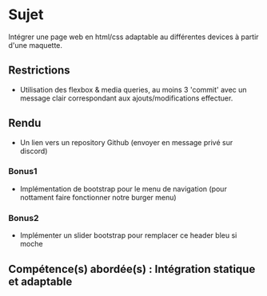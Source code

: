 # Sujet

Intégrer une page web en html/css adaptable au différentes devices à partir d'une maquette.

## Restrictions

- Utilisation des flexbox & media queries, au moins 3 'commit' avec un message clair correspondant aux ajouts/modifications effectuer.

## Rendu

- Un lien vers un repository Github (envoyer en message privé sur discord)

### Bonus1

- Implémentation de bootstrap pour le menu de navigation (pour nottament faire fonctionner notre burger menu)

### Bonus2

- Implémenter un slider bootstrap pour remplacer ce header bleu si moche

## Compétence(s) abordée(s) : Intégration statique et adaptable
